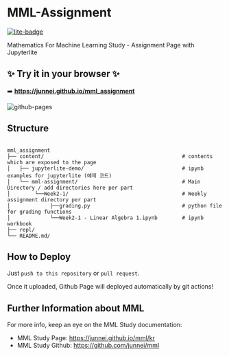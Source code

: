# MML-Assignment

[![lite-badge](https://jupyterlite.rtfd.io/en/latest/_static/badge.svg)](https://junnei.github.io/mml_assignment)

Mathematics For Machine Learning Study - Assignment Page with Jupyterlite


## ✨ Try it in your browser ✨

➡️ **https://junnei.github.io/mml_assignment**

![github-pages](https://user-images.githubusercontent.com/591645/120649478-18258400-c47d-11eb-80e5-185e52ff2702.gif)


## Structure

```

mml_assignment
├── content/                                             # contents which are exposed to the page
│   ├── jupyterlite-demo/                                # ipynb examples for jupyterlite (예제 코드)
│   └── mml-assignment/                                  # Main Directory / add directories here per part
│        └──Week2-1/                                     # Weekly assignment directory per part
│             ├──grading.py                              # python file for grading functions
│             └──Week2-1 - Linear Algebra 1.ipynb        # ipynb workbook
├── repl/
└── README.md/

```

## How to Deploy

Just `push to this repository` or `pull request`.

Once it uploaded, Github Page will deployed automatically by git actions!


## Further Information about MML

For more info, keep an eye on the MML Study documentation:

- MML Study Page: https://junnei.github.io/mml/kr
- MML Study Github: https://github.com/junnei/mml
